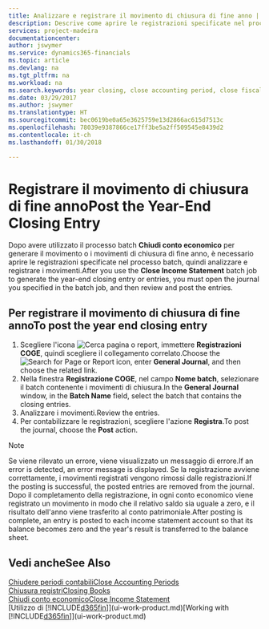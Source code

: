 ```yaml
---
title: Analizzare e registrare il movimento di chiusura di fine anno | Documenti Microsoft
description: Descrive come aprire le registrazioni specificate nel processo batch Chiudi conto economico, quindi analizzare e registrare il movimento di chiusura di fine anno.
services: project-madeira
documentationcenter: 
author: jswymer
ms.service: dynamics365-financials
ms.topic: article
ms.devlang: na
ms.tgt_pltfrm: na
ms.workload: na
ms.search.keywords: year closing, close accounting period, close fiscal year, bank account detailed trial balance
ms.date: 03/29/2017
ms.author: jswymer
ms.translationtype: HT
ms.sourcegitcommit: bec0619be0a65e3625759e13d2866ac615d7513c
ms.openlocfilehash: 78039e9387866ce17ff3be5a2ff509545e8439d2
ms.contentlocale: it-ch
ms.lasthandoff: 01/30/2018

---
```

# <a name="post-the-year-end-closing-entry"></a><span data-ttu-id="8a9eb-103">Registrare il movimento di chiusura di fine anno</span><span class="sxs-lookup"><span data-stu-id="8a9eb-103">Post the Year-End Closing Entry</span></span>
<span data-ttu-id="8a9eb-104">Dopo avere utilizzato il processo batch **Chiudi conto economico** per generare il movimento o i movimenti di chiusura di fine anno, è necessario aprire le registrazioni specificate nel processo batch, quindi analizzare e registrare i movimenti.</span><span class="sxs-lookup"><span data-stu-id="8a9eb-104">After you use the **Close Income Statement** batch job to generate the year-end closing entry or entries, you must open the journal you specified in the batch job, and then review and post the entries.</span></span>

## <a name="to-post-the-year-end-closing-entry"></a><span data-ttu-id="8a9eb-105">Per registrare il movimento di chiusura di fine anno</span><span class="sxs-lookup"><span data-stu-id="8a9eb-105">To post the year end closing entry</span></span>
1. <span data-ttu-id="8a9eb-106">Scegliere l'icona ![Cerca pagina o report](media/ui-search/search_small.png "Cerca pagina o report"), immettere **Registrazioni COGE**, quindi scegliere il collegamento correlato.</span><span class="sxs-lookup"><span data-stu-id="8a9eb-106">Choose the ![Search for Page or Report](media/ui-search/search_small.png "Search for Page or Report icon") icon, enter **General Journal**, and then choose the related link.</span></span>
2. <span data-ttu-id="8a9eb-107">Nella finestra **Registrazione COGE**, nel campo **Nome batch**, selezionare il batch contenente i movimenti di chiusura.</span><span class="sxs-lookup"><span data-stu-id="8a9eb-107">In the **General Journal** window, in the **Batch Name** field, select the batch that contains the closing entries.</span></span>
3. <span data-ttu-id="8a9eb-108">Analizzare i movimenti.</span><span class="sxs-lookup"><span data-stu-id="8a9eb-108">Review the entries.</span></span>
4. <span data-ttu-id="8a9eb-109">Per contabilizzare le registrazioni, scegliere l'azione **Registra**.</span><span class="sxs-lookup"><span data-stu-id="8a9eb-109">To post the journal, choose the **Post** action.</span></span>

> [!NOTE]  
>   <span data-ttu-id="8a9eb-110">Se viene rilevato un errore, viene visualizzato un messaggio di errore.</span><span class="sxs-lookup"><span data-stu-id="8a9eb-110">If an error is detected, an error message is displayed.</span></span> <span data-ttu-id="8a9eb-111">Se la registrazione avviene correttamente, i movimenti registrati vengono rimossi dalle registrazioni.</span><span class="sxs-lookup"><span data-stu-id="8a9eb-111">If the posting is successful, the posted entries are removed from the journal.</span></span> <span data-ttu-id="8a9eb-112">Dopo il completamento della registrazione, in ogni conto economico viene registrato un movimento in modo che il relativo saldo sia uguale a zero, e il risultato dell'anno viene trasferito al conto patrimoniale.</span><span class="sxs-lookup"><span data-stu-id="8a9eb-112">After posting is complete, an entry is posted to each income statement account so that its balance becomes zero and the year's result is transferred to the balance sheet.</span></span>

## <a name="see-also"></a><span data-ttu-id="8a9eb-113">Vedi anche</span><span class="sxs-lookup"><span data-stu-id="8a9eb-113">See Also</span></span>
[<span data-ttu-id="8a9eb-114">Chiudere periodi contabili</span><span class="sxs-lookup"><span data-stu-id="8a9eb-114">Close Accounting Periods</span></span>](year-close-account-periods.md)  
[<span data-ttu-id="8a9eb-115">Chiusura registri</span><span class="sxs-lookup"><span data-stu-id="8a9eb-115">Closing Books</span></span>](year-close-books.md)  
[<span data-ttu-id="8a9eb-116">Chiudi conto economico</span><span class="sxs-lookup"><span data-stu-id="8a9eb-116">Close Income Statement</span></span>](year-close-income-statement.md)  
<span data-ttu-id="8a9eb-117">[Utilizzo di [!INCLUDE[d365fin](includes/d365fin_md.md)]](ui-work-product.md)</span><span class="sxs-lookup"><span data-stu-id="8a9eb-117">[Working with [!INCLUDE[d365fin](includes/d365fin_md.md)]](ui-work-product.md)</span></span>

